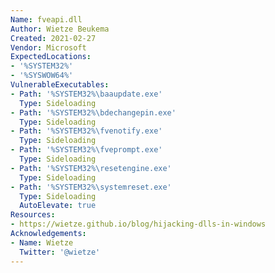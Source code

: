 ```yaml
---
Name: fveapi.dll
Author: Wietze Beukema
Created: 2021-02-27
Vendor: Microsoft
ExpectedLocations:
- '%SYSTEM32%'
- '%SYSWOW64%'
VulnerableExecutables:
- Path: '%SYSTEM32%\baaupdate.exe'
  Type: Sideloading
- Path: '%SYSTEM32%\bdechangepin.exe'
  Type: Sideloading
- Path: '%SYSTEM32%\fvenotify.exe'
  Type: Sideloading
- Path: '%SYSTEM32%\fveprompt.exe'
  Type: Sideloading
- Path: '%SYSTEM32%\resetengine.exe'
  Type: Sideloading
- Path: '%SYSTEM32%\systemreset.exe'
  Type: Sideloading
  AutoElevate: true
Resources:
- https://wietze.github.io/blog/hijacking-dlls-in-windows
Acknowledgements:
- Name: Wietze
  Twitter: '@wietze'
---
```

